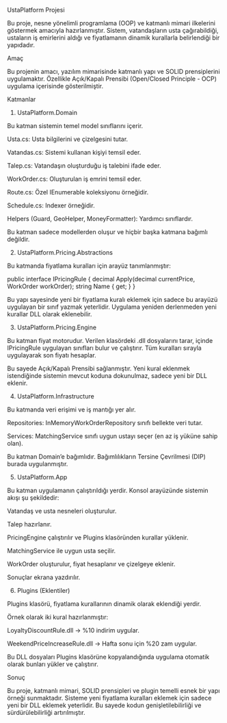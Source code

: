﻿UstaPlatform Projesi

Bu proje, nesne yönelimli programlama (OOP) ve katmanlı mimari ilkelerini göstermek amacıyla hazırlanmıştır.
Sistem, vatandaşların usta çağırabildiği, ustaların iş emirlerini aldığı ve fiyatlamanın dinamik kurallarla belirlendiği bir yapıdadır.

Amaç

Bu projenin amacı, yazılım mimarisinde katmanlı yapı ve SOLID prensiplerini uygulamaktır.
Özellikle Açık/Kapalı Prensibi (Open/Closed Principle - OCP) uygulama içerisinde gösterilmiştir.

Katmanlar
1. UstaPlatform.Domain

Bu katman sistemin temel model sınıflarını içerir.

Usta.cs: Usta bilgilerini ve çizelgesini tutar.

Vatandas.cs: Sistemi kullanan kişiyi temsil eder.

Talep.cs: Vatandaşın oluşturduğu iş talebini ifade eder.

WorkOrder.cs: Oluşturulan iş emrini temsil eder.

Route.cs: Özel IEnumerable koleksiyonu örneğidir.

Schedule.cs: Indexer örneğidir.

Helpers (Guard, GeoHelper, MoneyFormatter): Yardımcı sınıflardır.

Bu katman sadece modellerden oluşur ve hiçbir başka katmana bağımlı değildir.

2. UstaPlatform.Pricing.Abstractions

Bu katmanda fiyatlama kuralları için arayüz tanımlanmıştır:

public interface IPricingRule
{
    decimal Apply(decimal currentPrice, WorkOrder workOrder);
    string Name { get; }
}


Bu yapı sayesinde yeni bir fiyatlama kuralı eklemek için sadece bu arayüzü uygulayan bir sınıf yazmak yeterlidir.
Uygulama yeniden derlenmeden yeni kurallar DLL olarak eklenebilir.

3. UstaPlatform.Pricing.Engine

Bu katman fiyat motorudur.
Verilen klasördeki .dll dosyalarını tarar, içinde IPricingRule uygulayan sınıfları bulur ve çalıştırır.
Tüm kuralları sırayla uygulayarak son fiyatı hesaplar.

Bu sayede Açık/Kapalı Prensibi sağlanmıştır. Yeni kural eklenmek istendiğinde sistemin mevcut koduna dokunulmaz, sadece yeni bir DLL eklenir.

4. UstaPlatform.Infrastructure

Bu katmanda veri erişimi ve iş mantığı yer alır.

Repositories: InMemoryWorkOrderRepository sınıfı bellekte veri tutar.

Services: MatchingService sınıfı uygun ustayı seçer (en az iş yüküne sahip olan).

Bu katman Domain’e bağımlıdır. Bağımlılıkların Tersine Çevrilmesi (DIP) burada uygulanmıştır.

5. UstaPlatform.App

Bu katman uygulamanın çalıştırıldığı yerdir.
Konsol arayüzünde sistemin akışı şu şekildedir:

Vatandaş ve usta nesneleri oluşturulur.

Talep hazırlanır.

PricingEngine çalıştırılır ve Plugins klasöründen kurallar yüklenir.

MatchingService ile uygun usta seçilir.

WorkOrder oluşturulur, fiyat hesaplanır ve çizelgeye eklenir.

Sonuçlar ekrana yazdırılır.

6. Plugins (Eklentiler)

Plugins klasörü, fiyatlama kurallarının dinamik olarak eklendiği yerdir.

Örnek olarak iki kural hazırlanmıştır:

LoyaltyDiscountRule.dll → %10 indirim uygular.

WeekendPriceIncreaseRule.dll → Hafta sonu için %20 zam uygular.

Bu DLL dosyaları Plugins klasörüne kopyalandığında uygulama otomatik olarak bunları yükler ve çalıştırır.

Sonuç

Bu proje, katmanlı mimari, SOLID prensipleri ve plugin temelli esnek bir yapı örneği sunmaktadır.
Sisteme yeni fiyatlama kuralları eklemek için sadece yeni bir DLL eklemek yeterlidir.
Bu sayede kodun genişletilebilirliği ve sürdürülebilirliği artırılmıştır.